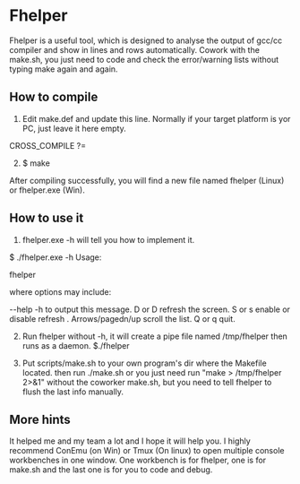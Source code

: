 # Fhelper

Fhelper is a useful tool, which is designed to analyse the output of gcc/cc compiler and show in lines and rows automatically. Cowork with the make.sh, you just need to code and check the error/warning lists without typing make again and again.

## How to compile

1. Edit make.def and update this line. Normally if your target platform is yor PC, just leave it here empty.

CROSS_COMPILE ?=

2. $ make

After compiling successfully, you will find a new file named fhelper (Linux) or fhelper.exe (Win).  

## How to use it

1. fhelper.exe -h will tell you how to implement it.

$ ./fhelper.exe -h
Usage:

  fhelper <options>

where options may include:

  --help -h        to output this message.
  D or D           refresh the screen.
  S or s           enable or disable refresh .
  Arrows/pagedn/up scroll the list.
  Q or q           quit.

2. Run fhelper without -h, it will create a pipe file named /tmp/fhelper then runs as a daemon.
$./fhelper 

3. Put scripts/make.sh to your own program's dir where the Makefile located.
then run ./make.sh or you just need run "make > /tmp/fhelper 2>&1" without the coworker make.sh, 
but you need to tell fhelper to flush the last info manually.

## More hints
It helped me and my team a lot and I hope it will help you.
I highly recommend ConEmu (on Win) or Tmux (On linux) to open multiple console workbenches in one window.
One workbench is for fhelper, one is for make.sh and the last one is for you to code and debug.
